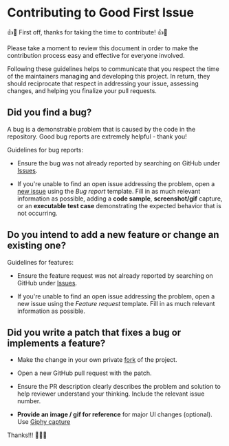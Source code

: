 # Contributing to Good First Issue

👍🎉 First off, thanks for taking the time to contribute! 👍🎉

Please take a moment to review this document in order to make the contribution process easy and effective for everyone involved.

Following these guidelines helps to communicate that you respect the time of the maintainers managing and developing this project. In return, they should reciprocate that respect in addressing your issue, assessing changes, and helping you finalize your pull requests.

## Did you find a bug?

A bug is a demonstrable problem that is caused by the code in the repository. Good bug reports are extremely helpful - thank you!

Guidelines for bug reports:

-   Ensure the bug was not already reported by searching on GitHub under [Issues][].

-   If you're unable to find an open issue addressing the problem, open a [new issue][] using the _Bug report_ template. Fill in as much relevant information as possible, adding a **code sample**, **screenshot/gif** capture, or an **executable test case** demonstrating the expected behavior that is not occurring.

## Do you intend to add a new feature or change an existing one?

Guidelines for features:

-   Ensure the feature request was not already reported by searching on GitHub under [Issues][].

-   If you're unable to find an open issue addressing the problem, open a new issue using the _Feature request_ template. Fill in as much relevant information as possible.

## Did you write a patch that fixes a bug or implements a feature?

-   Make the change in your own private [fork][] of the project.

-   Open a new GitHub pull request with the patch.

-   Ensure the PR description clearly describes the problem and solution to help reviewer understand your thinking. Include the relevant issue number.

-   **Provide an image / gif for reference** for major UI changes (optional). Use [Giphy capture][]

Thanks!!! 🎉🎉🎉

[issues]: https://github.com/chimon2000/remote_state/issues
[new issue]: https://github.com/chimon2000/good_first_issue/issues/new/choose
[giphy capture]: https://giphy.com/apps/giphycapture
[fork]: https://help.github.com/en/articles/fork-a-repo
